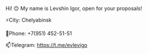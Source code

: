 Hi! 🙃
My name is Levshin Igor, open for your proposals!

⚡City: Chelyabinsk

💬Phone: +7(951) 452-51-51

📫Telegram: https://t.me/evlevigo
